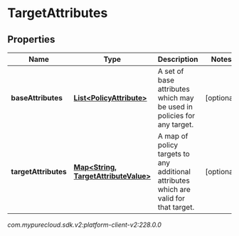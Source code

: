 # TargetAttributes


## Properties

| Name | Type | Description | Notes |
| ------------ | ------------- | ------------- | ------------- |
| **baseAttributes** | [**List&lt;PolicyAttribute&gt;**](PolicyAttribute) | A set of base attributes which may be used in policies for any target. |  [optional] |
| **targetAttributes** | [**Map&lt;String, TargetAttributeValue&gt;**](TargetAttributeValue) | A map of policy targets to any additional attributes which are valid for that target. |  [optional] |




_com.mypurecloud.sdk.v2:platform-client-v2:228.0.0_
